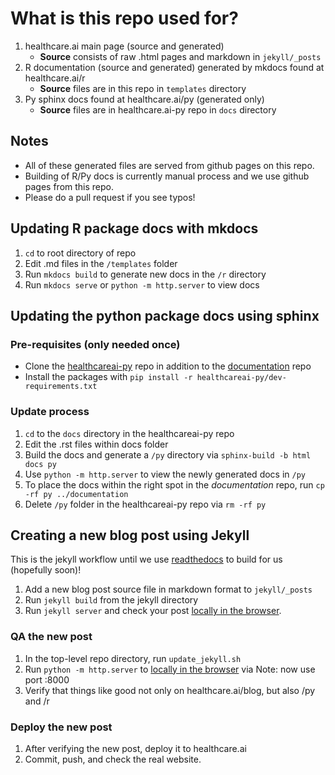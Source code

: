 # What is this repo used for?

1. healthcare.ai main page (source and generated)
    - **Source** consists of raw .html pages and markdown in `jekyll/_posts`
2. R documentation (source and generated) generated by mkdocs found at healthcare.ai/r
    - **Source** files are in this repo in `templates` directory
3. Py sphinx docs found at healthcare.ai/py (generated only)
    - **Source** files are in healthcare.ai-py repo in `docs` directory
    
## Notes

- All of these generated files are served from github pages on this repo.
- Building of R/Py docs is currently manual process and we use github pages from this repo.
- Please do a pull request if you see typos!

## Updating R package docs with mkdocs

1. `cd` to root directory of repo
2. Edit .md files in the `/templates` folder
3. Run `mkdocs build` to generate new docs in the `/r` directory
4. Run `mkdocs serve` or `python -m http.server` to view docs

## Updating the python package docs using sphinx

### Pre-requisites (only needed once)

- Clone the [healthcareai-py](https://github.com/HealthCatalystSLC/healthcareai-py) repo in addition to the [documentation](https://github.com/HealthCatalystSLC/documentation) repo
- Install the packages with `pip install -r healthcareai-py/dev-requirements.txt`

### Update process

1. `cd` to the `docs` directory in the healthcareai-py repo
2. Edit the .rst files within docs folder
3. Build the docs and generate a `/py` directory via `sphinx-build -b html docs py`
4. Use `python -m http.server` to view the newly generated docs in `/py`
5. To place the docs within the right spot in the *documentation* repo, run `cp -rf py ../documentation`
6. Delete `/py` folder in the healthcareai-py repo via `rm -rf py`

## Creating a new blog post using Jekyll

This is the jekyll workflow until we use [readthedocs](https://readthedocs.org/) to build for us (hopefully soon)!

1. Add a new blog post source file in markdown format to `jekyll/_posts`
2. Run `jekyll build` from the jekyll directory
3. Run `jekyll server` and check your post [locally in the browser](localhost:4000).

### QA the new post

1. In the top-level repo directory, run `update_jekyll.sh`
2. Run `python -m http.server` to  [locally in the browser](localhost:8000) via  Note: now use port :8000
3. Verify that things like good not only on healthcare.ai/blog, but also /py and /r

### Deploy the new post

1. After verifying the new post, deploy it to healthcare.ai
2. Commit, push, and check the real website.